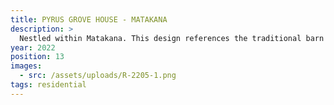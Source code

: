 ```yaml
---
title: PYRUS GROVE HOUSE - MATAKANA
description: >
  Nestled within Matakana. This design references the traditional barn buildings of the area. Designed with cost efficient low maintenance materials and a single level layout which maximizes the most from a moderately sized flat site. (Concept credit SGA Architects)
year: 2022
position: 13
images:
  - src: /assets/uploads/R-2205-1.png
tags: residential
---
```

